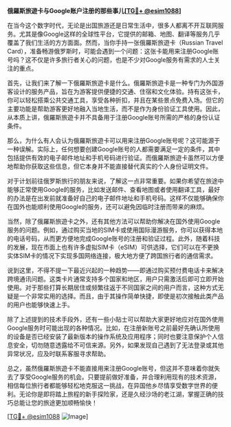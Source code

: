 **俄羅斯旅遊卡与Google账户注册的那些事儿[[TG💪+ @esim1088](https://t.me/s/esim1088)]**

在当今这个数字时代，无论是出国旅游还是日常生活中，很多人都离不开互联网服务。尤其是像Google这样的全球性平台，它提供的邮箱、地图、翻译等服务几乎覆盖了我们生活的方方面面。然而，当你手持一张俄羅斯旅遊卡（Russian Travel Card），准备畅游俄罗斯时，可能会遇到一个问题：这张卡能用来注册Google账号吗？这不仅是许多旅行者关心的问题，也是不少对Google服务有需求的人士关注的重点。

首先，让我们来了解一下俄羅斯旅遊卡是什么。俄羅斯旅遊卡是一种专门为外国游客设计的服务产品，旨在为游客提供便捷的交通、住宿和文化体验。持有这张卡，你可以轻松搭乘公共交通工具，享受各种折扣，并且在某些景点免费入场。但它的主要功能是帮助游客更好地融入当地生活，而不是作为身份验证工具使用。因此，从本质上讲，俄羅斯旅遊卡并不具备用于注册Google账号所需的严格的身份认证条件。

那么，为什么有人会认为俄羅斯旅遊卡可以用来注册Google账号呢？这可能源于一种误解。实际上，任何想要创建Google账号的人都需要满足一定的条件，其中包括提供有效的电子邮件地址和手机号码进行验证。而俄羅斯旅遊卡虽然可以方便地帮助你获取这些信息，但它本身并不能直接替代真实的个人身份证明文件。

对于计划前往俄罗斯旅行的朋友来说，了解这一点非常重要。如果你希望在旅途中能够正常使用Google的服务，比如发送邮件、查看地图或者使用翻译工具，最好的办法是在出发前就准备好自己的电子邮件地址和手机号码。这样不仅能够确保你在国外也能顺利使用Google的服务，还可以避免因临时注册而带来的麻烦。

当然，除了俄羅斯旅遊卡之外，还有其他方法可以帮助你解决在国外使用Google服务的问题。例如，通过购买当地的SIM卡或使用国际漫游服务，你可以获得本地的电话号码，从而更方便地完成Google账号的注册和验证过程。此外，随着科技的发展，现在市面上也有许多虚拟SIM卡（eSIM）可供选择，它们可以在不更换实体SIM卡的情况下实现多国网络连接，极大地方便了跨国旅行者的通信需求。

说到这里，不得不提一下最近兴起的一种趋势——即通过购买预付费电话卡来解决跨境通讯问题。这类卡片通常支持多个国家和地区，用户只需激活后即可立即开始使用。对于那些打算长期居住或频繁往返于不同国家之间的用户而言，这种方式无疑是一个非常实用的选择。而且，由于其操作简单快捷，即使是初次接触此类产品的用户也能够快速上手。

除了上述提到的技术手段外，还有一些小贴士可以帮助大家更好地应对在国外使用Google服务时可能出现的各种情况。比如，在注册新账号之前最好先确认所使用的设备是否已经安装了最新版本的操作系统及应用程序；同时也要注意保护个人信息安全，切勿随意透露给不可信来源。另外，如果发现自己遇到了无法登录或其他异常状况，应及时联系客服寻求帮助。

总之，虽然俄羅斯旅遊卡不能直接用来注册Google账号，但这并不意味着你就失去了享受Google服务的机会。只要提前做好准备，并合理利用现有的技术资源，相信每位旅行者都能够轻松地克服这一挑战，在异国他乡尽情享受数字世界的便利。无论你是即将踏上旅程的新手探险家，还是久经沙场的老江湖，掌握正确的技巧总能让您的旅途更加顺畅愉快！

[[TG💪+ @esim1088](https://t.me/s/esim1088) ![Image](https://i.postimg.cc/4NQfJmqS/Snipaste-2025-05-13-00-14-12.png)]